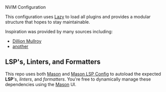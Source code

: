  NVIM Configuration

This configuration uses [Lazy](https://github.com/folke/lazy.nvim) to load all plugins and provides a modular structure that
hopes to stay maintainable.

Inspiration was provided by many sources including:

- [Dillion Mullroy](https://github.com/dmmulroy/dotfiles)
- [another]()


## LSP's, Linters, and Formatters

This repo uses both [Mason](https://github.com/williamboman/mason.nvim) and [Mason LSP Config](https://github.com/williamboman/mason-lspconfig.nvim)  to autoload the expected **LSP**'s, _linters_, and _formatters_. You're free to
dynamically manage these dependencies using the [Mason](https://github.com/williamboman/mason.nvim) UI.


